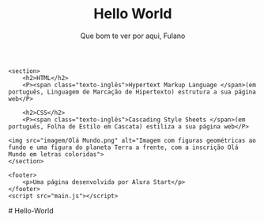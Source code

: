 <!DOCTYPE html>
<html lang="pt-br">
<head>
    <meta charset="UTF-8">
    <meta name="viewport" content="width=device-width, initial-scale=1.0">
    <title>Hello World</title>
    <link rel="stylesheet" href="style.css">    
</head>
<body>
    <header>
        <h1>Hello World</h1>
        <p>Que bom te ver por aqui, <span id="nome-usuário">Fulano</span></p>
    </header>

    <section>
        <h2>HTML</h2>
        <P><span class="texto-inglês">Hypertext Markup Language </span>(em português, Linguagem de Marcação de Hipertexto) estrutura a sua página web</P>

        <h2>CSS</h2>
        <P><span class="texto-inglês">Cascading Style Sheets </span>(em português, Folha de Estilo em Cascata) estiliza a sua página web</P>
        
	<img src="imagem/Olá Mundo.png" alt="Imagem com figuras geométricas ao fundo e uma figura do planeta Terra a frente, com a inscrição Olá Mundo em letras coloridas">
    </section>

    <footer>
        <p>Uma página desenvolvida por Alura Start</p>
    </footer>
    <script src="main.js"></script>
</body>
</html># Hello-World
